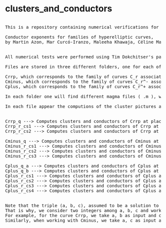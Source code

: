 # clusters_and_conductors
<pre>

This is a repository containing numerical verifications for the computations done in the preprint

Conductor exponents for families of hyperelliptic curves, 
by Martin Azon, Mar Curcó-Iranzo, Maleeha Khawaja, Céline Maistret and Diana Mocanu.

  
All numerical tests were performed using Tim Dokchitser's package "clusters.m". The authors acknowledge him for sharing it wiht us and allowing us to use it.

Files are stored in three different folders, one for each of the families of curves studied in the article:

Crrp, which corresponds to the family of curves C_r associated to the equation of signature (r, r, p),
Cminus, which corresponds to the family of curves C_r^- associated to the equation of signature (p, p, r),
Cplus, which corresponds to the family of curves C_r^+ associated to the equation of signature (p, p, r).

In each folder one will find different magma files ( .m ), with the corresponding output in text format ( .txt ).

In each file appear the computions of the cluster pictures and conductor exponents of the corresponding curve in a specific case. The different cases are listed below:

  
Crrp_q ---> Computes clusters and conductors of Crrp at places dividing ab, different from 2, r.
Crrp_r_cs1 ---> Computes clusters and conductors of Crrp at r when r does not divide ab.
Crrp_r_cs2 ---> Computes clusters and conductors of Crrp at r when r divides ab.

Cminus_q ---> Computes clusters and conductors of Cminus at places dividing a, different from 2, r.
Cminus_r_cs1 ---> Computes clusters and conductors of Cminus at r when r does not divide ab and the defining polynomial gminus is reducible.
Cminus_r_cs2 ---> Computes clusters and conductors of Cminus at r when r does not divide ab and the defining polynomial gminus is irreducible.
Cminus_r_cs3 ---> Computes clusters and conductors of Cminus at r when r divides ab.

Cplus_q_a ---> Computes clusters and conductors of Cplus at places dividing a, different from 2, r.
Cplus_q_b ---> Computes clusters and conductors of Cplus at places dividing b, different from 2, r.
Cplus_r_cs1 ---> Computes clusters and conductors of Cplus at r when r does not divide ab and the polynomial gminus is reducible.
Cplus_r_cs2 ---> Computes clusters and conductors of Cplus at r when r does not divide ab and the polynomial gminus is irreducible.
Cplus_r_cs3 ---> Computes clusters and conductors of Cplus at r when r divides a.
Cplus_r_cs4 ---> Computes clusters and conductors of Cplus at r when r divides b.

  
Note that the triple (a, b, c), assumed to be a solution to the diophantine equation, in general does not exists. 
That is why, we consider two integers among a, b, c and work only with the r-th or p-th power of the remaining one. 
For example, for the curve Crrp, we take a, b as input and consider only cp := a^r + b^r, which is an integer, but its p-th root is not.
Similarly, when working with Cminus, we take a, c as input and consider only bp := c^r - a^p. 

</pre>
